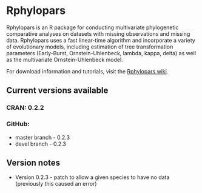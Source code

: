 # Rphylopars
Rphylopars is an R package for conducting multivariate phylogenetic comparative analyses on datasets with missing observations and missing data. Rphylopars uses a fast linear-time algorithm and incorporate a variety of evolutionary models, including estimation of tree transformation parameters (Early-Burst, Ornstein-Uhlenbeck, lambda, kappa, delta) as well as the multivariate Ornstein-Uhlenbeck model.

For download information and tutorials, visit the [Rphylopars wiki](https://github.com/ericgoolsby/Rphylopars/wiki).

## Current versions available
### CRAN: 0.2.2
### GitHub:
* master branch - 0.2.3
* devel branch - 0.2.3

## Version notes
* Version 0.2.3 - patch to allow a given species to have no data (previously this caused an error)